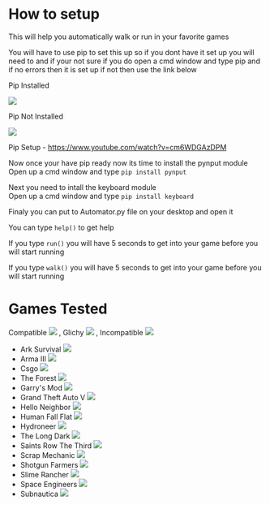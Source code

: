 # How to setup
This will help you automatically walk or run in your favorite games

You will have to use pip to set this up so if you dont have it set up you will need to and if your not sure if you do open a cmd window and type pip and if no errors then it is set up if not then use the link below

Pip Installed

![](https://i.imgur.com/kcI92zt.png)

Pip Not Installed

![](https://i.imgur.com/DLMT7QD.png)

Pip Setup - https://www.youtube.com/watch?v=cm6WDGAzDPM

Now once your have pip ready now its time to install the pynput module<br>
Open up a cmd window and type `pip install pynput`

Next you need to intall the keyboard module<br>
Open up a cmd window and type `pip install keyboard`

Finaly you can put to Automator.py file on your desktop and open it

You can type `help()` to get help

If you type `run()` you will have 5 seconds to get into your game before you will start running

If you type `walk()` you will have 5 seconds to get into your game before you will start running

# Games Tested

Compatible ![](https://i.imgur.com/Kd4kfsZ.png) ,
Glichy ![](https://i.imgur.com/ssG0sGK.png) ,
Incompatible ![](https://i.imgur.com/XuYb1aI.png)

* Ark Survival ![](https://i.imgur.com/Kd4kfsZ.png)
* Arma III ![](https://i.imgur.com/ssG0sGK.png)
* Csgo ![](https://i.imgur.com/XuYb1aI.png)
* The Forest ![](https://i.imgur.com/Kd4kfsZ.png)
* Garry's Mod ![](https://i.imgur.com/XuYb1aI.png)
* Grand Theft Auto V ![](https://i.imgur.com/XuYb1aI.png)
* Hello Neighbor ![](https://i.imgur.com/Kd4kfsZ.png)
* Human Fall Flat ![](https://i.imgur.com/XuYb1aI.png)
* Hydroneer ![](https://i.imgur.com/Kd4kfsZ.png)
* The Long Dark ![](https://i.imgur.com/Kd4kfsZ.png)
* Saints Row The Third ![](https://i.imgur.com/XuYb1aI.png)
* Scrap Mechanic ![](https://i.imgur.com/XuYb1aI.png)
* Shotgun Farmers ![](https://i.imgur.com/Kd4kfsZ.png)
* Slime Rancher ![](https://i.imgur.com/Kd4kfsZ.png)
* Space Engineers ![](https://i.imgur.com/Kd4kfsZ.png)
* Subnautica ![](https://i.imgur.com/Kd4kfsZ.png)
